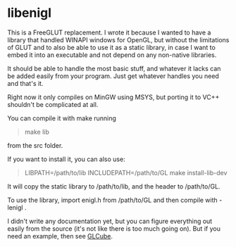 # libenigl

This is a FreeGLUT replacement. I wrote it because I wanted to have a library that handled WINAPI windows for OpenGL, but without the limitations of GLUT and to also be able to use it as a static library, in case I want to embed it into an executable and not depend on any non-native libraries.

It should be able to handle the most basic stuff, and whatever it lacks can be added easily from your program. Just get whatever handles you need and that's it.

Right now it only compiles on MinGW using MSYS, but porting it to VC++ shouldn't be complicated at all.

You can compile it with make running

> make lib

from the src folder.

If you want to install it, you can also use:

> LIBPATH=/path/to/lib INCLUDEPATH=/path/to/GL make install-lib-dev

It will copy the static library to /path/to/lib, and the header to /path/to/GL.

To use the library, import enigl.h from /path/to/GL and then compile with -lenigl .

I didn't write any documentation yet, but you can figure everything out easily from the source (it's not like there is too much going on). But if you need an example, then see [GLCube](https://github.com/aaroncdc/GLCube).